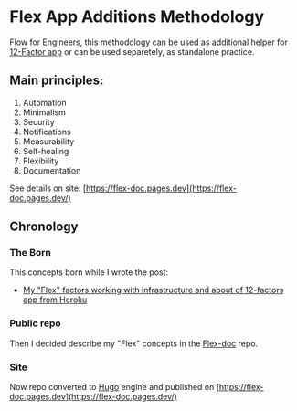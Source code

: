 # Flex App Additions Methodology

Flow for Engineers, this methodology can be used as additional helper for [12-Factor app](https://12factor.net/) or can be used separetely, as standalone practice.


## Main principles:

1. Automation
2. Minimalism
3. Security
4. Notifications
5. Measurability
6. Self-healing
7. Flexibility
8. Documentation

See details on site: [https://flex-doc.pages.dev](https://flex-doc.pages.dev/)

## Chronology

### The Born

This concepts born while I wrote the post:

* [My "Flex" factors working with infrastructure and about of 12-factors app from Heroku](https://sys-adm.in/live/985-moi-faktory-raboty-s-infrastrukturoj-pro-12-faktorov-i-ne-tolko.html) 

### Public repo
Then I decided describe my "Flex" concepts in the [Flex-doc](https://github.com/m0zgen/flex-doc) repo.

### Site
Now repo converted to [Hugo](https://gohugo.io/) engine and published on [https://flex-doc.pages.dev](https://flex-doc.pages.dev/)
